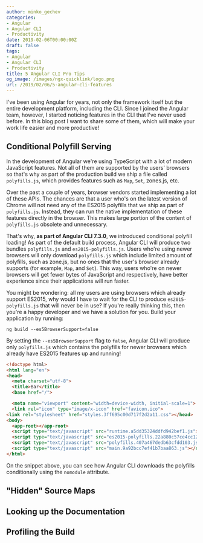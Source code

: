 ```yaml
---
author: minko_gechev
categories:
- Angular
- Angular CLI
- Productivity
date: 2019-02-06T00:00:00Z
draft: false
tags:
- Angular
- Angular CLI
- Productivity
title: 5 Angular CLI Pro Tips
og_image: /images/ngx-quicklink/logo.png
url: /2019/02/06/5-angular-cli-features
---
```


I've been using Angular for years, not only the framework itself but the entire development platform, including the CLI. Since I joined the Angular team, however, I started noticing features in the CLI that I've never used before. In this blog post I want to share some of them, which will make your work life easier and more productive!

## Conditional Polyfill Serving

In the development of Angular we're using TypeScript with a lot of modern JavaScript features. Not all of them are supported by the users' browsers so that's why as part of the production build we ship a file called `polyfills.js`, which provides features such as `Map`, `Set`, zones.js, etc.

Over the past a couple of years, browser vendors started implementing a lot of these APIs. The chances are that a user who's on the latest version of Chrome will not need any of the ES2015 polyfills that we ship as part of `polyfills.js`. Instead, they can run the native implementation of these features directly in the browser. This makes large portion of the content of `polyfills.js` obsolete and unnecessary.

That's why, **as part of Angular CLI 7.3.0**, we introduced conditional polyfill loading! As part of the default build process, Angular CLI will produce two bundles `polyfills.js` and `es2015-polyfills.js`. Users who're using newer browsers will only download `polyfills.js` which include limited amount of polyfills, such as zone.js, but no ones that the user's browser already supports (for example, `Map`, and `Set`). This way, users who're on newer browsers will get fewer bytes of JavaScript and respectively, have better experience since their applications will run faster.

You might be wondering: all my users are using browsers which already support ES2015, why would I have to wait for the CLI to produce `es2015-polyfills.js` that will never be in use? If you're really thinking this, then you're a happy developer and we have a solution for you. Build your application by running:

```
ng build --es5BrowserSupport=false
```

By setting the `--es5BrowserSupport` flag to `false`, Angular CLI will produce only `polyfills.js` which contains the polyfills for newer browsers which already have ES2015 features up and running!

```html
<!doctype html>
<html lang="en">
<head>
  <meta charset="utf-8">
  <title>Bar</title>
  <base href="/">

  <meta name="viewport" content="width=device-width, initial-scale=1">
  <link rel="icon" type="image/x-icon" href="favicon.ico">
<link rel="stylesheet" href="styles.3ff695c00d717f2d2a11.css"></head>
<body>
  <app-root></app-root>
  <script type="text/javascript" src="runtime.a5dd35324ddfd942bef1.js"></script>
  <script type="text/javascript" src="es2015-polyfills.22a880c57ce4cc126b27.js" nomodule></script>
  <script type="text/javascript" src="polyfills.407a467dedb63cfdd103.js"></script>
  <script type="text/javascript" src="main.9a92bcc7ef41b7baa863.js"></script></body>
</html>
```

On the snippet above, you can see how Angular CLI downloads the polyfills conditionally using the `nomodule` attribute.

## "Hidden" Source Maps



## Looking up the Documentation

## Profiling the Build
